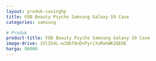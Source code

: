```yaml
---
layout: produk-casinghp
title: FOB Beauty Psycho Samsung Galaxy S9 Case
categories: samsung

# Produk
product-title: FOB Beauty Psycho Samsung Galaxy S9 Case
image-drive: 1VlIhdL-wJQbf8nDnPyriYuMahWK26EOE
harga: 90000
---
```

